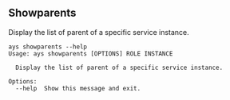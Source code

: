 ## Showparents

  Display the list of parent of a specific service instance.

```
ays showparents --help
Usage: ays showparents [OPTIONS] ROLE INSTANCE

  Display the list of parent of a specific service instance.

Options:
  --help  Show this message and exit.

```
